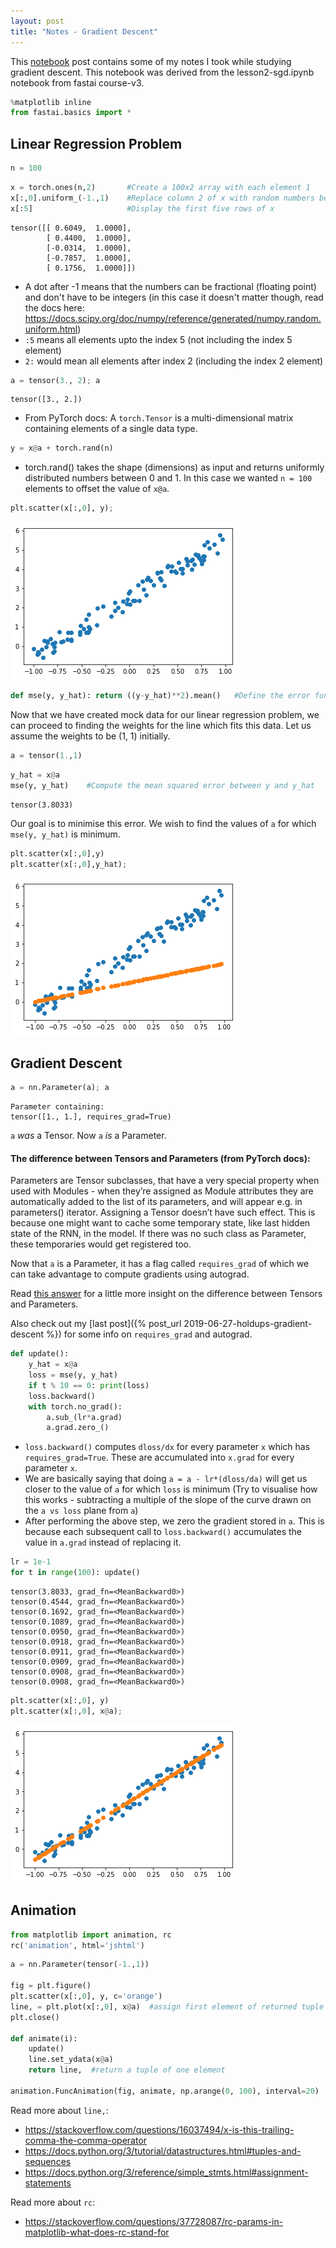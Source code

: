 ```yaml
---
layout: post
title: "Notes - Gradient Descent"
---
```


This [notebook](https://github.com/akshathkothari/akshathkothari.github.io/tree/master/_jupyter) post contains some of my notes I took while studying gradient descent. This notebook was derived from the lesson2-sgd.ipynb notebook from fastai course-v3.


```python
%matplotlib inline
from fastai.basics import *
```

## Linear Regression Problem


```python
n = 100
```


```python
x = torch.ones(n,2)       #Create a 100x2 array with each element 1
x[:,0].uniform_(-1.,1)    #Replace column 2 of x with random numbers between -1 and 1 forming a uniform distribution
x[:5]                     #Display the first five rows of x
```




    tensor([[ 0.6049,  1.0000],
            [ 0.4400,  1.0000],
            [-0.0314,  1.0000],
            [-0.7857,  1.0000],
            [ 0.1756,  1.0000]])



* A dot after -1 means that the numbers can be fractional (floating point) and don't have to be integers (in this case it doesn't matter though, read the docs here: https://docs.scipy.org/doc/numpy/reference/generated/numpy.random.uniform.html)
* `:5` means all elements upto the index 5 (not including the index 5 element)
* `2:` would mean all elements after index 2 (including the index 2 element)



```python
a = tensor(3., 2); a
```




    tensor([3., 2.])



* From PyTorch docs: A ```torch.Tensor``` is a multi-dimensional matrix containing elements of a single data type.


```python
y = x@a + torch.rand(n)
```

* torch.rand() takes the shape (dimensions) as input and returns uniformly distributed numbers between 0 and 1. In this case we wanted ```n = 100``` elements to offset the value of ```x@a```.


```python
plt.scatter(x[:,0], y);
```


![png](/assets/images/notes-gradient-descent_1.png)



```python
def mse(y, y_hat): return ((y-y_hat)**2).mean()   #Define the error function
```

Now that we have created mock data for our linear regression problem, we can proceed to finding the weights for the line which fits this data. Let us assume the weights to be (1, 1) initially.


```python
a = tensor(1.,1)
```


```python
y_hat = x@a
mse(y, y_hat)    #Compute the mean squared error between y and y_hat
```




    tensor(3.8033)



Our goal is to minimise this error. We wish to find the values of ```a``` for which ```mse(y, y_hat)``` is minimum.


```python
plt.scatter(x[:,0],y)
plt.scatter(x[:,0],y_hat);
```


![png](/assets/images/notes-gradient-descent_2.png)


## Gradient Descent


```python
a = nn.Parameter(a); a
```




    Parameter containing:
    tensor([1., 1.], requires_grad=True)



```a``` *was* a Tensor. Now ```a``` *is* a Parameter.
#### The difference between Tensors and Parameters (from PyTorch docs):
Parameters are Tensor subclasses, that have a very special property when used with Modules - when they’re assigned as Module attributes they are automatically added to the list of its parameters, and will appear e.g. in parameters() iterator. Assigning a Tensor doesn’t have such effect. This is because one might want to cache some temporary state, like last hidden state of the RNN, in the model. If there was no such class as Parameter, these temporaries would get registered too.

Now that ```a``` is a Parameter, it has a flag called ```requires_grad``` of which we can take advantage to compute gradients using autograd.

Read [this answer](https://stackoverflow.com/a/51383465) for a little more insight on the difference between Tensors and Parameters.

Also check out my [last post]({% post_url 2019-06-27-holdups-gradient-descent %}) for some info on ```requires_grad``` and autograd.


```python
def update():
    y_hat = x@a
    loss = mse(y, y_hat)
    if t % 10 == 0: print(loss)
    loss.backward()
    with torch.no_grad():
        a.sub_(lr*a.grad)
        a.grad.zero_()
```

* `loss.backward()` computes `dloss/dx` for every parameter `x` which has `requires_grad=True`. These are accumulated into `x.grad` for every parameter `x`.
* We are basically saying that doing `a = a - lr*(dloss/da)` will get us closer to the value of `a` for which `loss` is minimum (Try to visualise how this works - subtracting a multiple of the slope of the curve drawn on the `a vs loss` plane from `a`)
* After performing the above step, we zero the gradient stored in `a`. This is because each subsequent call to `loss.backward()` accumulates the value in `a.grad` instead of replacing it.


```python
lr = 1e-1
for t in range(100): update()
```

    tensor(3.8033, grad_fn=<MeanBackward0>)
    tensor(0.4544, grad_fn=<MeanBackward0>)
    tensor(0.1692, grad_fn=<MeanBackward0>)
    tensor(0.1089, grad_fn=<MeanBackward0>)
    tensor(0.0950, grad_fn=<MeanBackward0>)
    tensor(0.0918, grad_fn=<MeanBackward0>)
    tensor(0.0911, grad_fn=<MeanBackward0>)
    tensor(0.0909, grad_fn=<MeanBackward0>)
    tensor(0.0908, grad_fn=<MeanBackward0>)
    tensor(0.0908, grad_fn=<MeanBackward0>)



```python
plt.scatter(x[:,0], y)
plt.scatter(x[:,0], x@a);
```


![png](/assets/images/notes-gradient-descent_3.png)


## Animation


```python
from matplotlib import animation, rc
rc('animation', html='jshtml')
```


```python
a = nn.Parameter(tensor(-1.,1))

fig = plt.figure()
plt.scatter(x[:,0], y, c='orange')
line, = plt.plot(x[:,0], x@a)  #assign first element of returned tuple to line (same as line = plt.plot(...)[0])
plt.close()

def animate(i):
    update()
    line.set_ydata(x@a)
    return line,  #return a tuple of one element

animation.FuncAnimation(fig, animate, np.arange(0, 100), interval=20)
```


Read more about `line,`:
* https://stackoverflow.com/questions/16037494/x-is-this-trailing-comma-the-comma-operator
* https://docs.python.org/3/tutorial/datastructures.html#tuples-and-sequences
* https://docs.python.org/3/reference/simple_stmts.html#assignment-statements

Read more about `rc`:
* https://stackoverflow.com/questions/37728087/rc-params-in-matplotlib-what-does-rc-stand-for